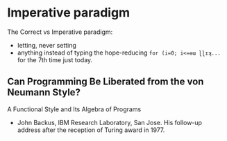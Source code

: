 # Imperative paradigm

The Correct vs Imperative paradigm:
- letting, never setting
- anything instead of typing the hope-reducing `for (i=0; i<=əɯ ɭɭɪʞ...` for the 7th time just today.


## Can Programming Be Liberated from the von Neumann Style?

A Functional Style and Its Algebra of Programs
- John Backus, IBM Research Laboratory, San Jose. His follow-up address after the reception of Turing award in 1977.
